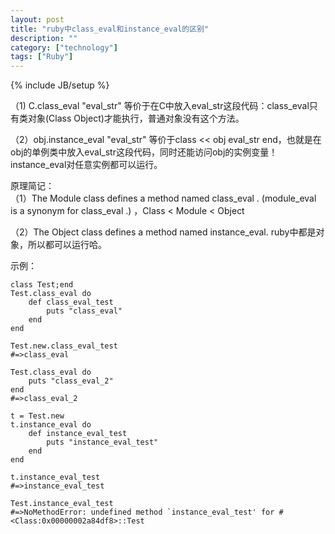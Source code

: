 ```yaml
---
layout: post
title: "ruby中class_eval和instance_eval的区别"
description: ""
category: ["technology"]
tags: ["Ruby"]
---
```

{% include JB/setup %}

（1) C.class_eval "eval_str" 等价于在C中放入eval_str这段代码：class_eval只有类对象(Class Object)才能执行，普通对象没有这个方法。  

（2）obj.instance_eval "eval_str" 等价于class << obj eval_str end，也就是在obj的单例类中放入eval_str这段代码，同时还能访问obj的实例变量！instance_eval对任意实例都可以运行。  

原理简记：  
（1）The Module class defines a method named class_eval . (module_eval is a synonym for class_eval .) ，Class < Module < Object  

（2）The Object class defines a method named instance_eval. ruby中都是对象，所以都可以运行哈。  

示例：

	class Test;end
	Test.class_eval do
		def class_eval_test
			puts "class_eval"
		end
	end
	
	Test.new.class_eval_test
	#=>class_eval

	Test.class_eval do
		puts "class_eval_2"
	end
	#=>class_eval_2

	t = Test.new
	t.instance_eval do
		def instance_eval_test
			puts "instance_eval_test"
		end
	end

	t.instance_eval_test
	#=>instance_eval_test

	Test.instance_eval_test
	#=>NoMethodError: undefined method `instance_eval_test' for #<Class:0x00000002a84df8>::Test
	
